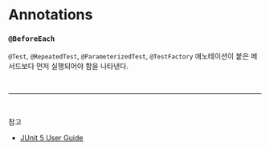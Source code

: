 # Annotations

### `@BeforeEach`

`@Test`, `@RepeatedTest`, `@ParameterizedTest`, `@TestFactory` 애노테이션이 붙은 메서드보다 먼저 실행되어야 함을 나타낸다.


<br/>

---

<br/>

참고
- [JUnit 5 User Guide](https://junit.org/junit5/docs/current/user-guide/)